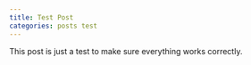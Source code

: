 ```yaml
---
title: Test Post
categories: posts test
---
```


This post is just a test to make sure everything works correctly.
